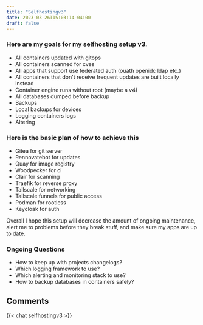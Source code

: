 ```yaml
---
title: "Selfhostingv3"
date: 2023-03-26T15:03:14-04:00
draft: false
---
```

### Here are my goals for my selfhosting setup v3.
- All containers updated with gitops
- All containers scanned for cves
- All apps that support use federated auth (ouath openidc ldap etc.)
- All containers that don't receive frequent updates are built locally instead 
- Container engine runs without root (maybe a v4)
- All databases dumped before backup
- Backups
- Local backups for devices
- Logging containers logs
- Altering 

### Here is the basic plan of how to achieve this
- Gitea for git server
- Rennovatebot for updates
- Quay for image registry 
- Woodpecker for ci
- Clair for scanning 
- Traefik for reverse proxy
- Tailscale for networking
- Tailscale funnels for public access
- Podman for rootless 
- Keycloak for auth

Overall I hope this setup will decrease the amount of ongoing maintenance, alert me to problems before they break stuff, and make sure my apps are up to date. 

### Ongoing Questions
- How to keep up with projects changelogs?
- Which logging framework to use?
- Which alerting and monitoring stack to use?
- How to backup databases in containers safely?

## Comments
{{< chat selfhostingv3 >}}